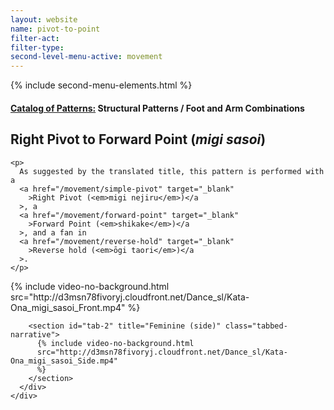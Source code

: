 ```yaml
---
layout: website
name: pivot-to-point
filter-act:
filter-type:
second-level-menu-active: movement
---
```


{% include second-menu-elements.html %}

<main class="page-content">
  <div class="text-container">
    <h4>
      <a href="/movement/">Catalog of Patterns:</a> Structural Patterns / Foot
      and Arm Combinations
    </h4>
    <h2>Right Pivot to Forward Point (<em>migi sasoi</em>)</h2>

    <p>
      As suggested by the translated title, this pattern is performed with a
      <a href="/movement/simple-pivot" target="_blank"
        >Right Pivot (<em>migi nejiru</em>)</a
      >, a
      <a href="/movement/forward-point" target="_blank"
        >Forward Point (<em>shikake</em>)</a
      >, and a fan in
      <a href="/movement/reverse-hold" target="_blank"
        >Reverse hold (<em>ōgi taori</em>)</a
      >.
    </p>
  </div>

  <div class="tabs-container">
    <div class="tabs-container__links">
      <div class="wrapper">
        <div id="tabs"></div>
      </div>
    </div>
    <div class="tabs-container__content">
      <div class="wrapper">
        <section id="tab-1" title="Feminine (front)" class="tabbed-narrative">
          {% include video-no-background.html
          src="http://d3msn78fivoryj.cloudfront.net/Dance_sl/Kata-Ona_migi_sasoi_Front.mp4"
          %}
        </section>

        <section id="tab-2" title="Feminine (side)" class="tabbed-narrative">
          {% include video-no-background.html
          src="http://d3msn78fivoryj.cloudfront.net/Dance_sl/Kata-Ona_migi_sasoi_Side.mp4"
          %}
        </section>
      </div>
    </div>
  </div>
</main>
